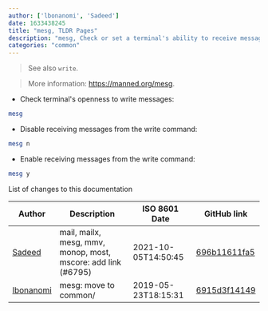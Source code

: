 ```yaml
---
author: ['lbonanomi', 'Sadeed']
date: 1633438245
title: "mesg, TLDR Pages"
description: "mesg, Check or set a terminal's ability to receive messages from other users, usually from the write command."
categories: "common"
---
```

> See also `write`.

> More information: <https://manned.org/mesg>.

- Check terminal's openness to write messages:

```bash
mesg
```

- Disable receiving messages from the write command:

```bash
mesg n
```

- Enable receiving messages from the write command:

```bash
mesg y
```
List of changes to this documentation


Author | Description | ISO 8601 Date | GitHub link
------|-----|-----|-----
[Sadeed](mailto:sadeeedw@gmail.com) | mail, mailx, mesg, mmv, monop, most, mscore: add link (#6795) | 2021-10-05T14:50:45 | [696b11611fa5](https://github.com/tldr-pages/tldr/commit/696b11611fa5c0ebd61d71d470fc2cd34b700f08)
[lbonanomi](mailto:5369016+lbonanomi@users.noreply.github.com) | mesg: move to common/ | 2019-05-23T18:15:31 | [6915d3f14149](https://github.com/tldr-pages/tldr/commit/6915d3f14149b3c26b3993706e1753dba1b818fc)

